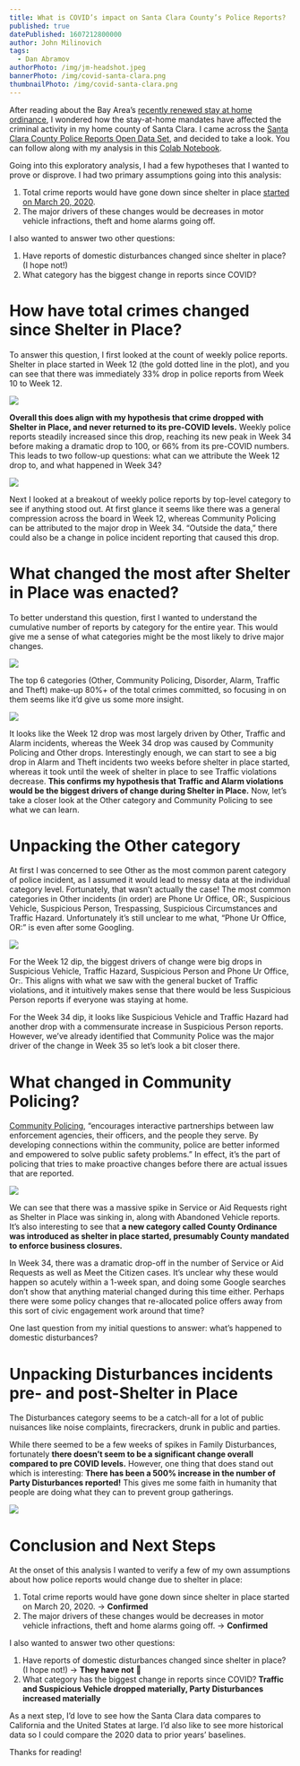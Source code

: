 ```yaml
---
title: What is COVID’s impact on Santa Clara County’s Police Reports?
published: true
datePublished: 1607212800000
author: John Milinovich
tags:
  - Dan Abramov
authorPhoto: /img/jm-headshot.jpeg
bannerPhoto: /img/covid-santa-clara.png
thumbnailPhoto: /img/covid-santa-clara.png
---
```

After reading about the Bay Area’s [recently renewed stay at home ordinance](https://www.sfchronicle.com/bayarea/article/Six-Bay-Area-jurisdictions-to-enact-strict-15776839.php), I wondered how the stay-at-home mandates have affected the criminal activity in my home county of Santa Clara. I came across the [Santa Clara County Police Reports Open Data Set](https://data.sccgov.org/Public-Safety/Crime-Reports/n9u6-aijz), and decided to take a look. You can follow along with my analysis in this [Colab Notebook](https://colab.research.google.com/drive/1LGOA51eIjKfnTJuSGAj3By8kQ7RHNjfU?usp=sharing).

Going into this exploratory analysis, I had a few hypotheses that I wanted to prove or disprove. I had two primary assumptions going into this analysis:

1. Total crime reports would have gone down since shelter in place [started on March 20, 2020](https://calmatters.org/newsletters/whatmatters/2020/03/california-coronavirus-homeless/).
2. The major drivers of these changes would be decreases in motor vehicle infractions, theft and home alarms going off.

I also wanted to answer two other questions:

1. Have reports of domestic disturbances changed since shelter in place? (I hope not!)
2. What category has the biggest change in reports since COVID?

# How have total crimes changed since Shelter in Place?
To answer this question, I first looked at the count of weekly police reports. Shelter in place started in Week 12 (the gold dotted line in the plot), and you can see that there was immediately 33% drop in police reports from Week 10 to Week 12.

![](/img/covid-01.png)

**Overall this does align with my hypothesis that crime dropped with Shelter in Place, and never returned to its pre-COVID levels.** Weekly police reports steadily increased since this drop, reaching its new peak in Week 34 before making a dramatic drop to 100, or 66% from its pre-COVID numbers. This leads to two follow-up questions: what can we attribute the Week 12 drop to, and what happened in Week 34?

![](/img/covid-02.png)

Next I looked at a breakout of weekly police reports by top-level category to see if anything stood out. At first glance it seems like there was a general compression across the board in Week 12, whereas Community Policing can be attributed to the major drop in Week 34. “Outside the data,” there could also be a change in police incident reporting that caused this drop.

# What changed the most after Shelter in Place was enacted?
To better understand this question, first I wanted to understand the cumulative number of reports by category for the entire year. This would give me a sense of what categories might be the most likely to drive major changes.

![](/img/covid-03.png)

The top 6 categories (Other, Community Policing, Disorder, Alarm, Traffic and Theft) make-up 80%+ of the total crimes committed, so focusing in on them seems like it’d give us some more insight.

![](/img/covid-04.png)

It looks like the Week 12 drop was most largely driven by Other, Traffic and Alarm incidents, whereas the Week 34 drop was caused by Community Policing and Other drops. Interestingly enough, we can start to see a big drop in Alarm and Theft incidents two weeks before shelter in place started, whereas it took until the week of shelter in place to see Traffic violations decrease. **This confirms my hypothesis that Traffic and Alarm violations would be the biggest drivers of change during Shelter in Place.** Now, let’s take a closer look at the Other category and Community Policing to see what we can learn.

# Unpacking the Other category
At first I was concerned to see Other as the most common parent category of police incident, as I assumed it would lead to messy data at the individual category level. Fortunately, that wasn’t actually the case! The most common categories in Other incidents (in order) are Phone Ur Office, OR:, Suspicious Vehicle, Suspicious Person, Trespassing, Suspicious Circumstances and Traffic Hazard. Unfortunately it’s still unclear to me what, “Phone Ur Office, OR:” is even after some Googling.

![](/img/covid-05.png)

For the Week 12 dip, the biggest drivers of change were big drops in Suspicious Vehicle, Traffic Hazard, Suspicious Person and Phone Ur Office, Or:. This aligns with what we saw with the general bucket of Traffic violations, and it intuitively makes sense that there would be less Suspicious Person reports if everyone was staying at home.

For the Week 34 dip, it looks like Suspicious Vehicle and Traffic Hazard had another drop with a commensurate increase in Suspicious Person reports. However, we’ve already identified that Community Police was the major driver of the change in Week 35 so let’s look a bit closer there.

# What changed in Community Policing?
[Community Policing](https://www.discoverpolicing.org/explore-the-field/what-is-community-policing/), “encourages interactive partnerships between law enforcement agencies, their officers, and the people they serve. By developing connections within the community, police are better informed and empowered to solve public safety problems.” In effect, it’s the part of policing that tries to make proactive changes before there are actual issues that are reported.

![](/img/covid-06.png)

We can see that there was a massive spike in Service or Aid Requests right as Shelter in Place was sinking in, along with Abandoned Vehicle reports. It’s also interesting to see that **a new category called County Ordinance was introduced as shelter in place started, presumably County mandated to enforce business closures.**

In Week 34, there was a dramatic drop-off in the number of Service or Aid Requests as well as Meet the Citizen cases. It’s unclear why these would happen so acutely within a 1-week span, and doing some Google searches don’t show that anything material changed during this time either. Perhaps there were some policy changes that re-allocated police offers away from this sort of civic engagement work around that time?

One last question from my initial questions to answer: what’s happened to domestic disturbances?

# Unpacking Disturbances incidents pre- and post-Shelter in Place
The Disturbances category seems to be a catch-all for a lot of public nuisances like noise complaints, firecrackers, drunk in public and parties.

While there seemed to be a few weeks of spikes in Family Disturbances, fortunately **there doesn’t seem to be a significant change overall compared to pre COVID levels.** However, one thing that does stand out which is interesting: **There has been a 500% increase in the number of Party Disturbances reported!** This gives me some faith in humanity that people are doing what they can to prevent group gatherings.

![](/img/covid-07.png)

# Conclusion and Next Steps
At the onset of this analysis I wanted to verify a few of my own assumptions about how police reports would change due to shelter in place:

1. Total crime reports would have gone down since shelter in place started on March 20, 2020. → **Confirmed**
2. The major drivers of these changes would be decreases in motor vehicle infractions, theft and home alarms going off. → **Confirmed**

I also wanted to answer two other questions:

1. Have reports of domestic disturbances changed since shelter in place? (I hope not!) → **They have not** 🙌
2. What category has the biggest change in reports since COVID? **Traffic and Suspicious Vehicle dropped materially, Party Disturbances increased materially**

As a next step, I’d love to see how the Santa Clara data compares to California and the United States at large. I’d also like to see more historical data so I could compare the 2020 data to prior years’ baselines.

Thanks for reading!